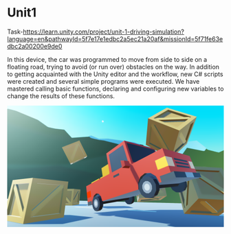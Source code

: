 # Unit1

Task-https://learn.unity.com/project/unit-1-driving-simulation?language=en&pathwayId=5f7e17e1edbc2a5ec21a20af&missionId=5f71fe63edbc2a00200e9de0

In this device, the car was programmed to move from side to side on a floating road, trying to avoid (or run over) obstacles on the way. In addition to getting acquainted with the Unity editor and the workflow, new C# scripts were created and several simple programs were executed. We have mastered calling basic functions, declaring and configuring new variables to change the results of these functions.

![alt text](1.png "Описание будет тут")
